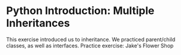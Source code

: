 # Python Introduction: Multiple Inheritances
This exercise introduced us to inheritance. We practiced parent/child classes, as well as interfaces.
Practice exercise: Jake's Flower Shop
